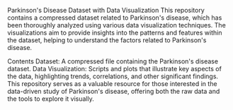 Parkinson's Disease Dataset with Data Visualization
This repository contains a compressed dataset related to Parkinson's disease, which has been thoroughly analyzed using various data visualization techniques. The visualizations aim to provide insights into the patterns and features within the dataset, helping to understand the factors related to Parkinson's disease.

Contents
Dataset: A compressed file containing the Parkinson's disease dataset.
Data Visualization: Scripts and plots that illustrate key aspects of the data, highlighting trends, correlations, and other significant findings.
This repository serves as a valuable resource for those interested in the data-driven study of Parkinson's disease, offering both the raw data and the tools to explore it visually.
